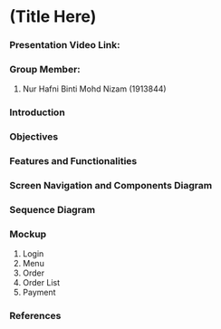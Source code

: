 # (Title Here)

### Presentation Video Link: 


### Group Member:
1. Nur Hafni Binti Mohd Nizam (1913844)


### Introduction


### Objectives


### Features and Functionalities


### Screen Navigation and Components Diagram


### Sequence Diagram


### Mockup

1. Login
2. Menu
3. Order
4. Order List
5. Payment

### References
